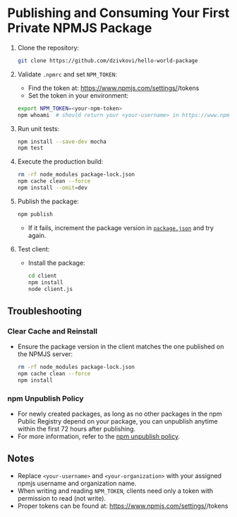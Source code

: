 # Publishing and Consuming Your First Private NPMJS Package

1. Clone the repository:

    ```sh
    git clone https://github.com/dzivkovi/hello-world-package
    ```

2. Validate `.npmrc` and set `NPM_TOKEN`:
   - Find the token at: https://www.npmjs.com/settings/<your-username>/tokens
   - Set the token in your environment:

    ```sh
    export NPM_TOKEN=<your-npm-token>
    npm whoami  # should return your <your-username> in https://www.npmjs.com/
    ```

3. Run unit tests:

    ```sh
    npm install --save-dev mocha
    npm test
    ```

4. Execute the production build:

    ```sh
    rm -rf node_modules package-lock.json
    npm cache clean --force
    npm install --omit=dev
    ```

5. Publish the package:

    ```sh
    npm publish
    ```

   - If it fails, increment the package version in [`package.json`](./package.json) and try again.

6. Test client:

   - Install the package:

     ```sh
     cd client
     npm install
     node client.js
     ```

## Troubleshooting

### Clear Cache and Reinstall

- Ensure the package version in the client matches the one published on the NPMJS server:

  ```sh
  rm -rf node_modules package-lock.json
  npm cache clean --force
  npm install
  ```

### npm Unpublish Policy

- For newly created packages, as long as no other packages in the npm Public Registry depend on your package, you can unpublish anytime within the first 72 hours after publishing.
- For more information, refer to the [npm unpublish policy](https://docs.npmjs.com/policies/unpublish).

## Notes

- Replace `<your-username>` and `<your-organization>` with your assigned npmjs username and organization name.
- When writing and reading `NPM_TOKEN`, clients need only a token with permission to read (not write).
- Proper tokens can be found at: https://www.npmjs.com/settings/<your-username>/tokens
